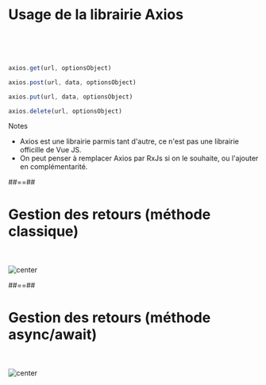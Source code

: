 <!-- .slide: class="sfeir-basic-slide with-code" -->
# Usage de la librairie Axios
<br><br><br>
```javascript
axios.get(url, optionsObject)

axios.post(url, data, optionsObject)

axios.put(url, data, optionsObject)

axios.delete(url, optionsObject)
```
<!-- .element: class="big-code" -->
Notes
- Axios est une librairie parmis tant d'autre, ce n'est pas une librairie officille de Vue JS.
- On peut penser à remplacer Axios par RxJs si on le souhaite, ou l'ajouter en complémentarité.

##==##

<!-- .slide: class="sfeir-basic-slide" -->
# Gestion des retours (méthode classique)
<br><br>
<img alt="center" src="assets/images/school/server-communication/classic_gestion.png">

##==##

<!-- .slide: class="sfeir-basic-slide" -->
# Gestion des retours (méthode async/await)
<br><br>
<img alt="center" src="assets/images/school/server-communication/async_await_gestion.png">
